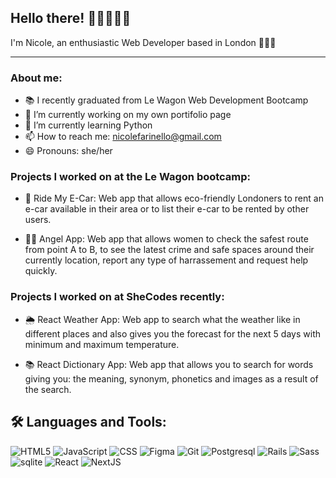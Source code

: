 ## Hello there! 👋🏻🙋🏻‍♀️
I'm Nicole, an enthusiastic Web Developer based in London 👩🏻‍💻
______________________________________________________________________________  
### About me: 

- 📚 I recently graduated from Le Wagon Web Development Bootcamp
- 🔭 I’m currently working on my own portifolio page
- 🌱 I’m currently learning Python
- 📫 How to reach me: nicolefarinello@gmail.com
- 😄 Pronouns: she/her

### Projects I worked on at the Le Wagon bootcamp:

- 🚗 Ride My E-Car: Web app that allows eco-friendly Londoners to rent an e-car available in their area or to list their e-car to be rented by other users.

- 👼🏻 Angel App: Web app that allows women to check the safest route from point A to B, to see the latest crime and safe spaces around their currently location, report any type of harrassement and request help quickly.

### Projects I worked on at SheCodes recently: 

- 🌦 React Weather App: Web app to search what the weather like in different places and also gives you the forecast for the next 5 days with minimum and maximum temperature.

- 📚 React Dictionary App: Web app that allows you to search for words giving you: the meaning, synonym, phonetics and images as a result of the search. 

## 🛠️ Languages and Tools:
![HTML5](https://img.shields.io/badge/html5-%23E34F26.svg?style=for-the-badge&logo=html5&logoColor=white)
![JavaScript](https://img.shields.io/badge/javascript-%23323330.svg?style=for-the-badge&logo=javascript&logoColor=%23F7DF1E)
![CSS](https://img.shields.io/badge/CSS-239120?&style=for-the-badge&logo=css3&logoColor=white)
![Figma](https://img.shields.io/badge/Figma-F24E1E?style=for-the-badge&logo=figma&logoColor=white)
![Git](https://img.shields.io/badge/GIT-E44C30?style=for-the-badge&logo=git&logoColor=white)
![Postgresql](https://img.shields.io/badge/PostgreSQL-316192?style=for-the-badge&logo=postgresql&logoColor=white)
![Rails](https://img.shields.io/badge/Ruby_on_Rails-CC0000?style=for-the-badge&logo=ruby-on-rails&logoColor=white)
![Sass](https://img.shields.io/badge/Sass-CC6699?style=for-the-badge&logo=sass&logoColor=white)
![sqlite](https://img.shields.io/badge/SQLite-07405E?style=for-the-badge&logo=sqlite&logoColor=white)
![React](https://img.shields.io/badge/React-20232A?style=for-the-badge&logo=react&logoColor=61DAFB)
![NextJS](https://img.shields.io/badge/next.js-000000?style=for-the-badge&logo=nextdotjs&logoColor=white)
<!--
**nfarinello/nfarinello** is a ✨ _special_ ✨ repository because its `README.md` (this file) appears on your GitHub profile.
